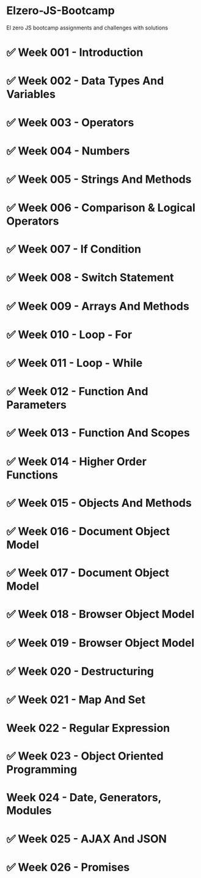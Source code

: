 # Elzero-JS-Bootcamp
El zero JS bootcamp assignments and challenges with solutions
# :white_check_mark: Week 001 - Introduction
# :white_check_mark: Week 002 - Data Types And Variables
# :white_check_mark: Week 003 - Operators
# :white_check_mark: Week 004 - Numbers
# :white_check_mark: Week 005 - Strings And Methods
# :white_check_mark: Week 006 - Comparison & Logical Operators
# :white_check_mark: Week 007 - If Condition
# :white_check_mark: Week 008 - Switch Statement
# :white_check_mark: Week 009 - Arrays And Methods
# :white_check_mark: Week 010 - Loop - For
# :white_check_mark: Week 011 - Loop - While
# :white_check_mark: Week 012 - Function And Parameters
# :white_check_mark: Week 013 - Function And Scopes
# :white_check_mark: Week 014 - Higher Order Functions
# :white_check_mark: Week 015 - Objects And Methods
# :white_check_mark: Week 016 - Document Object Model
# :white_check_mark: Week 017 - Document Object Model
# :white_check_mark: Week 018 - Browser Object Model
# :white_check_mark: Week 019 - Browser Object Model
# :white_check_mark: Week 020 - Destructuring
# :white_check_mark: Week 021 - Map And Set
# Week 022 - Regular Expression
# :white_check_mark: Week 023 - Object Oriented Programming
# Week 024 - Date, Generators, Modules
# :white_check_mark: Week 025 - AJAX And JSON
# :white_check_mark: Week 026 - Promises
